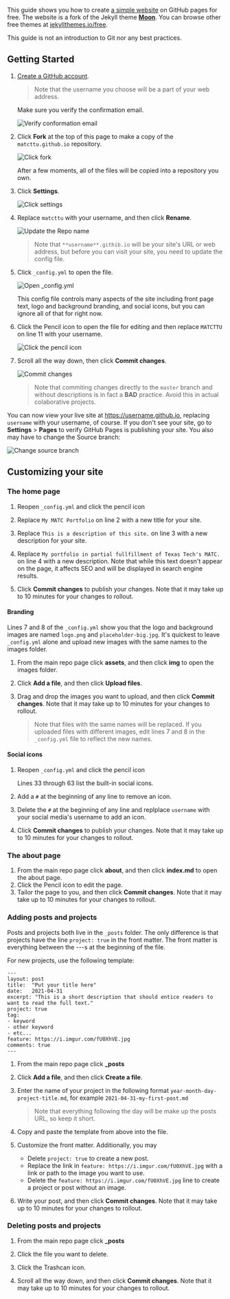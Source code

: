 This guide shows you how to create [a simple website](https://matcttu.github.io/) on GitHub pages for free. The website is a fork of the Jekyll theme **[Moon](https://taylantatli.github.io/Moon)**. You can browse other free themes at [jekyllthemes.io/free](https://jekyllthemes.io/free).

This guide is not an introduction to Git nor any best practices.

## Getting Started

1. [Create a GitHub account](https://github.com/join).

   > Note that the username you choose will be a part of your web address.

   Make sure you verify the confirmation email.
   
   ![Verify conformation email](https://i.imgur.com/NIGYlVK.gif)

1. Click **Fork** at the top of this page to make a copy of the `matcttu.github.io` repository.

   ![Click fork](https://i.imgur.com/sqL26aO.gif)

   After a few moments, all of the files will be copied into a repository you own.

1. Click **Settings**.

   ![Click settings](https://i.imgur.com/Z3rzO7t.gif)

1. Replace `matcttu` with your username, and then click **Rename**.

   ![Update the Repo name](https://i.imgur.com/RV0kw0A.gif)

   > Note that `**username**.githib.io` will be your site's URL or web address, but before you can visit your site, you need to update the config file.

1. Click `_config.yml` to open the file.

   ![Open _config.yml](https://i.imgur.com/hsthdhY.gif)

    This config file controls many aspects of the site including front page text, logo and background branding, and social icons, but you can ignore all of that for right now.

1. Click the Pencil icon to open the file for editing and then replace `MATCTTU` on line 11 with your username.

   ![Click the pencil icon](https://i.imgur.com/g1hJqNC.gif)

1. Scroll all the way down, then click **Commit changes**.

   ![Commit changes](https://i.imgur.com/jP06v9A.gif)

   > Note that commiting changes directly to the `master` branch and without descriptions is in fact a **BAD** practice. Avoid this in actual colaborative projects.

You can now view your live site at https://username.github.io, replacing `username` with your username, of course. If you don't see your site, go to **Settings** > **Pages** to verify GitHub Pages is publishing your site. You also may have to change the Source branch:

![Change source branch](https://i.imgur.com/VF2CRmm.gif)

## Customizing your site

### The home page

1. Reopen `_config.yml` and click the pencil icon

1. Replace `My MATC Portfolio` on line 2 with a new title for your site.

1. Replace `This is a description of this site.` on line 3 with a new description for your site.

1. Replace `My portfolio in partial fullfillment of Texas Tech's MATC.` on line 4 with a new description. Note that while this text doesn't appear on the page, it affects SEO and will be displayed in search engine results.

1. Click **Commit changes** to publish your changes. Note that it may take up to 10 minutes for your changes to rollout.

#### Branding

Lines 7 and 8 of the `_config.yml` show you that the logo and background images are named `logo.png` and `placeholder-big.jpg`. It's quickest to leave `_config.yml` alone and upload new images with the same names to the images folder.

1. From the main repo page click **assets**, and then click **img** to open the images folder.

1. Click **Add a file**, and then click **Upload files**.

1. Drag and drop the images you want to upload, and then click **Commit changes**. Note that it may take up to 10 minutes for your changes to rollout.

   > Note that files with the same names will be replaced. If you uploaded files with different images, edit lines 7 and 8 in the `_config.yml` file to reflect the new names.

#### Social icons

1. Reopen `_config.yml` and click the pencil icon
   
   Lines 33 through 63 list the built-in social icons.

1. Add a `#` at the beginning of any line to remove an icon.

1. Delete the `#` at the beginning of any line and replplace `username` with your social media's username to add an icon.

1. Click **Commit changes** to publish your changes. Note that it may take up to 10 minutes for your changes to rollout.

### The about page

1. From the main repo page click **about**, and then click **index.md** to open the about page.
1. Click the Pencil icon to edit the page.
1. Tailor the page to you, and then click **Commit changes**. Note that it may take up to 10 minutes for your changes to rollout.

### Adding posts and projects

Posts and projects both live in the `_posts` folder. The only difference is that projects have the line `project: true` in the front matter. The front matter is everything between the ---s at the beginning of the file.

For new projects, use the following template:

```
---
layout: post
title:  "Put your title here"
date:   2021-04-31
excerpt: "This is a short description that should entice readers to want to read the full text."
project: true
tag:
- keyword
- other keyword
- etc...
feature: https://i.imgur.com/fU0XhVE.jpg
comments: true
---
```

1. From the main repo page click **_posts**

1. Click **Add a file**, and then click **Create a file**.

1. Enter the name of your project in the following format `year-month-day-project-title.md`, for example `2021-04-31-my-first-post.md`

   > Note that everything following the day will be make up the posts URL, so keep it short.

1. Copy and paste the template from above into the file.

1. Customize the front matter. Additionally, you may
    - Delete `project: true` to create a new post.
    - Replace the link in `feature: https://i.imgur.com/fU0XhVE.jpg` with a link or path to the image you want to use.
    - Delete the `feature: https://i.imgur.com/fU0XhVE.jpg` line to create a project or post without an image.

1. Write your post, and then click **Commit changes**. Note that it may take up to 10 minutes for your changes to rollout.

### Deleting posts and projects

1. From the main repo page click **_posts**

1. Click the file you want to delete.

1. Click the Trashcan icon.

1. Scroll all the way down, and then click **Commit changes**. Note that it may take up to 10 minutes for your changes to rollout.
